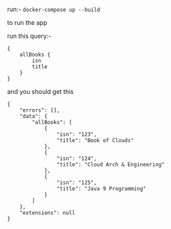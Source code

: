 run:-
 `docker-compose up --build`
 
 to run the app

run this query:-

```
{
	allBooks {
		isn
		title
	}
}
```

and you should get this

```
{
    "errors": [],
    "data": {
        "allBooks": [
            {
                "isn": "123",
                "title": "Book of Clouds"
            },
            {
                "isn": "124",
                "title": "Cloud Arch & Engineering"
            },
            {
                "isn": "125",
                "title": "Java 9 Programming"
            }
        ]
    },
    "extensions": null
}
```
